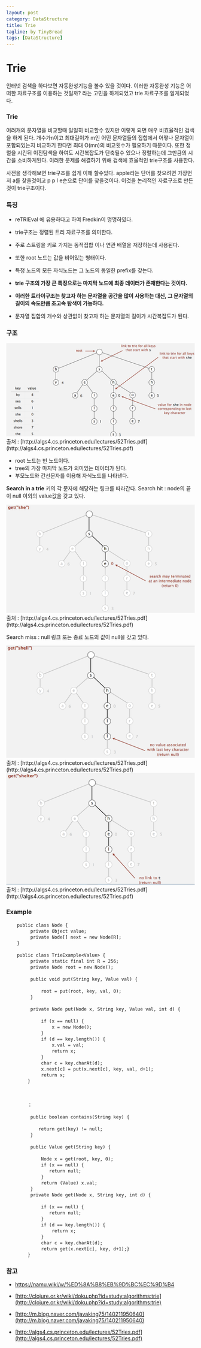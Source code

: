 ```yaml
---
layout: post
category: DataStructure
title: Trie
tagline: by TinyBread
tags: [DataStructure]
---
```



<!--more-->



  
# Trie

인터넷 검색을 하다보면 자동완성기능을 볼수 있을 것이다. 이러한 자동완성 기능은 어떠한 자료구조를 이용하는 것일까? 라는 고민을 하게되었고 trie 자료구조를 알게되었다.

### Trie


여러개의 문자열을 비교할때 일일히 비교할수 있지만 이렇게 되면 매우 비효율적인 검색을 하게 된다.
개수가n이고 최대길이가 m인 어떤 문자열들의 집합에서 어떻나 문자열이 포함되있는지 비교하기 한다면 최대 O(mn)의 비교횟수가 필요하기 때문이다. 또한 정렬을 시킨뒤 이진탐색을 하여도 시간복잡도가 단축될수 있으나 정렬하는데 그만큼의 시간을 소비하게된다. 이러한 문제를 해결하기 위해 검색에 효울적인 trie구조를 사용한다. 

사전을 생각해보면 trie구조를 쉽게 이해 할수있다. apple라는 단어를 찾으려면 가장먼저 a를 찾을것이고 p p l e순으로 단어를 찾을것이다. 이것을 논리적인 자료구조로 만든 것이 trie구조이다.

### 특징  
* reTRIEval 에 유용하다고 하여 Fredkin이 명명하였다. 

* trie구조는 정렬된 트리 자료구조를 의미한다.

* 주로 스트링을 키로 가지는 동적집합 이나 연관 배열을 저장하는데 사용된다. 

* 또한 root 노드는 값을 비어있는 형태이다.

* 특정 노드의 모든 자식노드는 그 노드의 동일한  prefix를 갖는다. 

* **trie 구조의 가장 큰 특징으로는 마지막 노드에 최종 데이터가 존재한다는 것이다.**

* **이러한 트라이구조는 찾고자 하는 문자열을 공간을 많이 사용하는 대신, 그 문자열의 길이의 속도만큼 초고속 탐색이 가능하다.**

* 문자열 집합의 개수와 상관없이 찾고자 하는 문자열의 길이가 시간복잡도가 된다.


### 구조  


<img src="/assets/themes/Snail/img/DataStructure/Trie/trieExample.PNG" alt="">
출처 : [http://algs4.cs.princeton.edu/lectures/52Tries.pdf](http://algs4.cs.princeton.edu/lectures/52Tries.pdf)


* root 노드는 빈 노드이다.
* tree의 가장 마지막 노드가 의미있는 데이터가 된다.
* 부모노드와 간선문자를 이용해 자식노드를 나타낸다.

**Search in a trie**
키의 각 문자에 해당하는 링크를 따라간다.
Search hit : node의 끝이 null 이외의 value값을 갖고 있다.

<img src="/assets/themes/Snail/img/DataStructure/Trie/searchHit.PNG" alt="">
출처 : [http://algs4.cs.princeton.edu/lectures/52Tries.pdf](http://algs4.cs.princeton.edu/lectures/52Tries.pdf)



Search miss : null 링크 또는 종료 노드의 값이 null을 갖고 있다.

<img src="/assets/themes/Snail/img/DataStructure/Trie/searchMiss.PNG" alt="">
출처 : [http://algs4.cs.princeton.edu/lectures/52Tries.pdf](http://algs4.cs.princeton.edu/lectures/52Tries.pdf)



<img src="/assets/themes/Snail/img/DataStructure/Trie/searchMiss2.PNG" alt="">
출처 : [http://algs4.cs.princeton.edu/lectures/52Tries.pdf](http://algs4.cs.princeton.edu/lectures/52Tries.pdf)

### Example

		public class Node {
			 private Object value;
			 private Node[] next = new Node[R];
		}

		public class TrieExample<Value> {
			 private static final int R = 256;
			 private Node root = new Node();
			
			 public void put(String key, Value val) {

				 root = put(root, key, val, 0); 
			 }

			 private Node put(Node x, String key, Value val, int d) {
	
				 if (x == null) {
					 x = new Node();
				 }
				 if (d == key.length()) {
					 x.val = val; 
					 return x; 
				 }
				 char c = key.charAt(d);
				 x.next[c] = put(x.next[c], key, val, d+1);
				 return x;
			}
	

	
			⋮

			 public boolean contains(String key) {
		
			 	return get(key) != null; 
		   	 }
			
			 public Value get(String key) {

				 Node x = get(root, key, 0);
				 if (x == null) {
					return null;
				 }
				 return (Value) x.val;
			 }
			 private Node get(Node x, String key, int d) {

				 if (x == null) {
					return null;
				 }
				 if (d == key.length()) {
					 return x;
				 }
				 char c = key.charAt(d);
				 return get(x.next[c], key, d+1);}
			}
			
			



### 참고
* [https://namu.wiki/w/%ED%8A%B8%EB%9D%BC%EC%9D%B4 ](https://namu.wiki/w/%ED%8A%B8%EB%9D%BC%EC%9D%B4)

* [http://clojure.or.kr/wiki/doku.php?id=study:algorithms:trie](http://clojure.or.kr/wiki/doku.php?id=study:algorithms:trie)

* [http://m.blog.naver.com/javaking75/140211950640](http://m.blog.naver.com/javaking75/140211950640)

* [http://algs4.cs.princeton.edu/lectures/52Tries.pdf](http://algs4.cs.princeton.edu/lectures/52Tries.pdf)